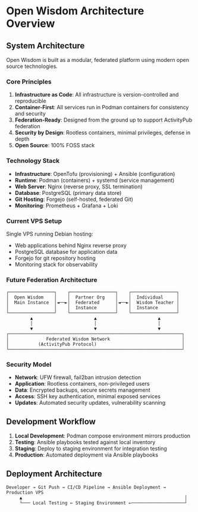 # Open Wisdom Architecture Overview

## System Architecture

Open Wisdom is built as a modular, federated platform using modern open source technologies.

### Core Principles

1. **Infrastructure as Code**: All infrastructure is version-controlled and reproducible
2. **Container-First**: All services run in Podman containers for consistency and security
3. **Federation-Ready**: Designed from the ground up to support ActivityPub federation
4. **Security by Design**: Rootless containers, minimal privileges, defense in depth
5. **Open Source**: 100% FOSS stack

### Technology Stack

-   **Infrastructure**: OpenTofu (provisioning) + Ansible (configuration)
-   **Runtime**: Podman (containers) + systemd (service management)
-   **Web Server**: Nginx (reverse proxy, SSL termination)
-   **Database**: PostgreSQL (primary data store)
-   **Git Hosting**: Forgejo (self-hosted, federated Git)
-   **Monitoring**: Prometheus + Grafana + Loki

### Current VPS Setup

Single VPS running Debian hosting:

-   Web applications behind Nginx reverse proxy
-   PostgreSQL database for application data
-   Forgejo for git repository hosting
-   Monitoring stack for observability

### Future Federation Architecture

```
┌─────────────────┐    ┌─────────────────┐    ┌─────────────────┐
│  Open Wisdom    │    │  Partner Org    │    │  Individual     │
│  Main Instance  │◄──►│  Federated      │◄──►│  Wisdom Teacher │
│                 │    │  Instance       │    │  Instance       │
└─────────────────┘    └─────────────────┘    └─────────────────┘
         ▲                       ▲                       ▲
         │                       │                       │
         ▼                       ▼                       ▼
┌─────────────────────────────────────────────────────────────────┐
│              Federated Wisdom Network                           │
│           (ActivityPub Protocol)                                │
└─────────────────────────────────────────────────────────────────┘
```

### Security Model

-   **Network**: UFW firewall, fail2ban intrusion detection
-   **Application**: Rootless containers, non-privileged users
-   **Data**: Encrypted backups, secure secrets management
-   **Access**: SSH key authentication, minimal exposed services
-   **Updates**: Automated security updates, vulnerability scanning

## Development Workflow

1. **Local Development**: Podman compose environment mirrors production
2. **Testing**: Ansible playbooks tested against local inventory
3. **Staging**: Deploy to staging environment for integration testing
4. **Production**: Automated deployment via Ansible playbooks

## Deployment Architecture

```
Developer → Git Push → CI/CD Pipeline → Ansible Deployment → Production VPS
     ▲                                                             │
     └─── Local Testing ← Staging Environment ←────────────────────┘
```
